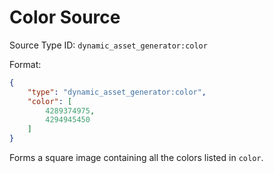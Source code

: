 # Color Source

Source Type ID: `dynamic_asset_generator:color`

Format:

```json
{
    "type": "dynamic_asset_generator:color",
    "color": [
        4289374975,
        4294945450
    ]
}
```

Forms a square image containing all the colors listed in `color`.
